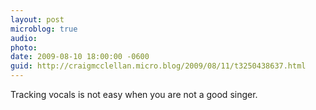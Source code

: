 ```yaml
---
layout: post
microblog: true
audio: 
photo: 
date: 2009-08-10 18:00:00 -0600
guid: http://craigmcclellan.micro.blog/2009/08/11/t3250438637.html
---
```

Tracking vocals is not easy when you are not a good singer.
